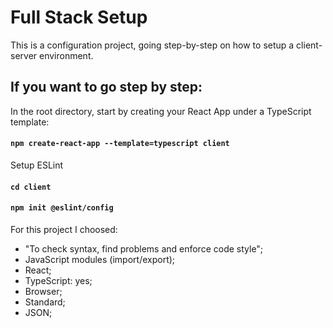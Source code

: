 # Full Stack Setup

This is a configuration project, going step-by-step on how to setup a client-server environment.

## If you want to go step by step:
In the root directory, start by creating your React App under a TypeScript template:
#### `npm create-react-app --template=typescript client`

Setup ESLint
#### `cd client`
#### `npm init @eslint/config`
For this project I choosed:
- "To check syntax, find problems and enforce code style";
- JavaScript modules (import/export);
- React;
- TypeScript: yes;
- Browser;
- Standard;
- JSON;